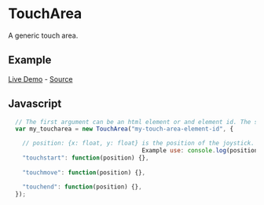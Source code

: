 # TouchArea
A generic touch area.

## Example

[Live Demo](https://rawgit.com/AirConsole/airconsole-controls/master/examples/touch-area.html) -
[Source](https://github.com/AirConsole/airconsole-controls/blob/master/examples/touch-area.html)

## Javascript
```javascript
  // The first argument can be an html element or and element id. The second argument are options.
  var my_toucharea = new TouchArea("my-touch-area-element-id", {

    // position: {x: float, y: float} is the position of the joystick. Values are between -1 and 1
                                      Example use: console.log(position.x,  position.y);
    "touchstart": function(position) {},
    
    "touchmove": function(position) {},

    "touchend": function(position) {},
  });
```